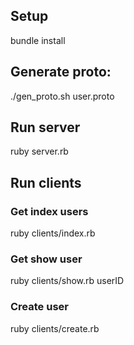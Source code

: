 ## Setup

bundle install

## Generate proto:

./gen_proto.sh  user.proto

## Run server

ruby server.rb

## Run clients

### Get index users

ruby clients/index.rb

### Get show user

ruby clients/show.rb userID

### Create user

ruby clients/create.rb
